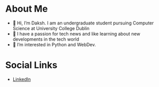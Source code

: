 # About Me
- 👋 Hi, I’m Daksh. I am an undergraduate student pursuing Computer Science at University College Dublin
- 🌱 I have a passion for tech news and like learning about new developments in the tech world
- 👀 I’m interested in Python and WebDev.

# Social Links
 - [LinkedIn](https://www.linkedin.com/in/dakshp26)
